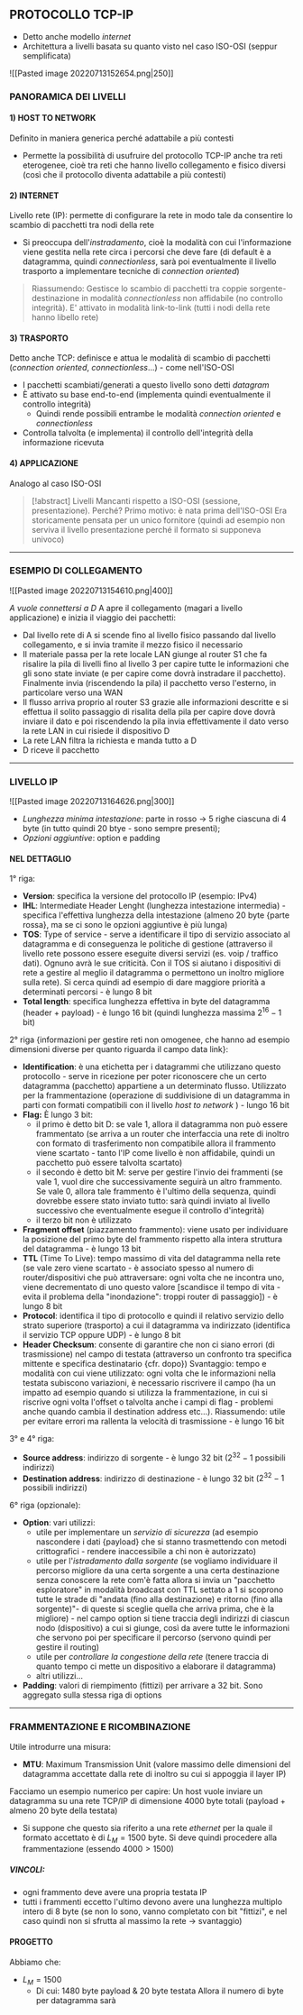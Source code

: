 ## PROTOCOLLO TCP-IP
- Detto anche modello $internet$
- Architettura a livelli basata su quanto visto nel caso $\text{ISO-OSI}$ (seppur semplificata)

![[Pasted image 20220713152654.png|250]]

### PANORAMICA DEI LIVELLI
#### 1) HOST TO NETWORK
Definito in maniera generica perché adattabile a più contesti
- Permette la possibilità di usufruire del protocollo TCP-IP anche tra reti eterogenee, cioè tra reti che hanno livello collegamento e fisico diversi (così che il protocollo diventa adattabile a più contesti)

#### 2) INTERNET
Livello rete (IP): permette di configurare la rete in modo tale da consentire lo scambio di pacchetti tra nodi della rete
- Si preoccupa dell'*instradamento*, cioè la modalità con cui l'informazione viene gestita nella rete circa i percorsi che deve fare (di default è a datagramma, quindi $connectionless$, sarà poi eventualmente il livello trasporto a implementare tecniche di $connection \ oriented$)
> Riassumendo: Gestisce lo scambio di pacchetti tra coppie sorgente-destinazione in modalità $connectionless$ non affidabile (no controllo integrità). E' attivato in modalità link-to-link (tutti i nodi della rete hanno libello rete)

#### 3) TRASPORTO
Detto anche TCP: definisce e attua le modalità di scambio di pacchetti ($connection \ oriented$, $connectionless$...) - come nell'ISO-OSI
- I pacchetti scambiati/generati a questo livello sono detti $datagram$
- È attivato su base end-to-end (implementa quindi eventualmente il controllo integrità)
	- Quindi rende possibili entrambe le modalità $connection \ oriented$ e $connectionless$
- Controlla talvolta (e implementa) il controllo dell'integrità della informazione ricevuta

#### 4) APPLICAZIONE
Analogo al caso ISO-OSI

> [!abstract] Livelli Mancanti rispetto a ISO-OSI (sessione, presentazione). Perché?
> Primo motivo: è nata prima dell'ISO-OSI
> Era storicamente pensata per un unico fornitore (quindi ad esempio non serviva il livello presentazione perché il formato si supponeva univoco)
> 

---
### ESEMPIO DI COLLEGAMENTO
![[Pasted image 20220713154610.png|400]]

*A vuole connettersi a D*
A apre il collegamento (magari a livello applicazione) e inizia il viaggio dei pacchetti:
- Dal livello rete di A si scende fino al livello fisico passando dal livello collegamento, e si invia tramite il mezzo fisico il necessario
- Il materiale passa per la rete locale LAN giunge al router $\text{S1}$ che fa risalire la pila di livelli fino al livello $3$ per capire tutte le informazioni che gli sono state inviate (e per capire come dovrà instradare il pacchetto). Finalmente invia (riscendendo la pila) il pacchetto verso l'esterno, in particolare verso una WAN
- Il flusso arriva proprio al router $\text{S3}$ grazie alle informazioni descritte e si effettua il solito passaggio di risalita della pila per capire dove dovrà inviare il dato e poi riscendendo la pila invia effettivamente il dato verso la rete LAN in cui risiede il dispositivo D
- La rete LAN filtra la richiesta e manda tutto a D
- D riceve il pacchetto

---

### LIVELLO IP
![[Pasted image 20220713164626.png|300]]

- *Lunghezza minima intestazione*: parte in rosso $\to$ 5 righe ciascuna di 4 byte (in tutto quindi 20 btye - sono sempre presenti);
- *Opzioni aggiuntive*: option e padding

#### NEL DETTAGLIO

1° riga:
- **Version**: specifica la versione del protocollo IP (esempio: IPv4)
- **IHL**: Intermediate Header Lenght (lunghezza intestazione intermedia) - specifica l'effettiva lunghezza della intestazione (almeno 20 byte {parte rossa}, ma se ci sono le opzioni aggiuntive è più lunga)
- **TOS**: Type of service - serve a identificare il tipo di servizio associato al datagramma e di conseguenza le politiche di gestione (attraverso il livello rete possono essere eseguite diversi servizi (es. voip / traffico dati). Ognuno avrà le sue criticità. Con il TOS si aiutano i dispositivi di rete a gestire al meglio il datagramma o permettono un inoltro migliore sulla rete). Si cerca quindi ad esempio di dare maggiore priorità a determinati percorsi - è lungo 8 bit
- **Total length**: specifica lunghezza effettiva in byte del datagramma (header + payload) - è lungo 16 bit (quindi lunghezza massima $2^{16}-1$ bit)

2° riga {informazioni per gestire reti non omogenee, che hanno ad esempio dimensioni diverse per quanto riguarda il campo data link}:
- **Identification**: è una etichetta per i datagrammi che utilizzano questo protocollo - serve in ricezione per poter riconoscere che un certo datagramma (pacchetto) appartiene a un determinato flusso. Utilizzato per la frammentazione (operazione di suddivisione di un datagramma in parti con formati compatibili con il livello $host \ to \ network$ ) - lungo 16 bit
- **Flag:** È lungo 3 bit:
	- il primo è detto $\text{bit D}$: se vale $1$, allora il datagramma non può essere frammentato (se arriva a un router che interfaccia una rete di inoltro con formato di trasferimento non compatibile allora il frammento viene scartato - tanto l'IP come livello è non affidabile, quindi un pacchetto può essere talvolta scartato)
	- il secondo è detto $\text{bit M}$: serve per gestire l'invio dei frammenti (se vale $1$, vuol dire che successivamente seguirà un altro frammento. Se vale $0$, allora tale frammento è l'ultimo della sequenza, quindi dovrebbe essere stato inviato tutto: sarà quindi inviato al livello successivo che eventualmente esegue il controllo d'integrità)
	- il terzo bit non è utilizzato
- **Fragment offset** (piazzamento frammento): viene usato per individuare la posizione del primo byte del frammento rispetto alla intera struttura del datagramma - è lungo 13 bit
- **TTL** (Time To Live): tempo massimo di vita del datagramma nella rete (se vale zero viene scartato - è associato spesso al numero di router/dispositivi che può attraversare: ogni volta che ne incontra uno, viene decrementato di uno questo valore [scandisce il tempo di vita - evita il problema della "inondazione": troppi router di passaggio]) - è lungo 8 bit
- **Protocol**: identifica il tipo di protocollo e quindi il relativo servizio dello strato superiore (trasporto) a cui il datagramma va indirizzato (identifica il servizio TCP oppure UDP) - è lungo 8 bit
- **Header Checksum**: consente di garantire che non ci siano errori (di trasmissione) nel campo di testata (attraverso un confronto tra specifica mittente e specifica destinatario {cfr. dopo}) Svantaggio: tempo e modalità con cui viene utilizzato: ogni volta che le informazioni nella testata subiscono variazioni, è necessario riscrivere il campo (ha un impatto ad esempio quando si utilizza la frammentazione, in cui si riscrive ogni volta l'offset o talvolta anche i campi di flag - problemi anche quando cambia il destination address etc...). Riassumendo: utile per evitare errori ma rallenta la velocità di trasmissione - è lungo 16 bit

3° e 4° riga:
- **Source address**: indirizzo di sorgente - è lungo 32 bit ($2^{32}-1$ possibili indirizzi)
- **Destination address**: indirizzo di destinazione - è lungo 32 bit ($2^{32}-1$ possibili indirizzi)

6° riga (opzionale):
- **Option**: vari utilizzi:
	- utile per implementare un *servizio di sicurezza* (ad esempio nascondere i dati {payload} che si stanno trasmettendo con metodi crittografici - rendere inaccessibile a chi non è autorizzato)
	- utile per l'*istradamento dalla sorgente* (se vogliamo individuare il percorso migliore da una certa sorgente a una certa destinazione senza conoscere la rete com'è fatta allora si invia un "pacchetto esploratore" in modalità broadcast con TTL settato a 1 si scoprono tutte le strade di "andata (fino alla destinazione) e ritorno (fino alla sorgente)"- di queste si sceglie quella che arriva prima, che è la migliore) - nel campo option si tiene traccia degli indirizzi di ciascun nodo (dispositivo) a cui si giunge, così da avere tutte le informazioni che servono poi per specificare il percorso (servono quindi per $\text{gestire il routing}$)
	- utile per *controllare la congestione della rete* (tenere traccia di quanto tempo ci mette un dispositivo a elaborare il datagramma)
	- altri utilizzi...
- **Padding**: valori di riempimento (fittizi) per arrivare a $32 \text{ bit}$. Sono aggregato sulla stessa riga di options

---

### FRAMMENTAZIONE E RICOMBINAZIONE
Utile introdurre una misura:
- **MTU**: Maximum Transmission Unit (valore massimo delle dimensioni del datagramma accettate dalla rete di inoltro su cui si appoggia il layer IP)

Facciamo un esempio numerico per capire:
Un host vuole inviare un datagramma su una rete TCP/IP di dimensione 4000 byte totali (payload + almeno 20 byte della testata)
- Si suppone che questo sia riferito a una rete $ethernet$ per la quale il formato accettato è di $L_{M}=1500 \text{ byte}$.
Si deve quindi procedere alla frammentazione (essendo $4000 > 1500$)
##### VINCOLI:
- ogni frammento deve avere una propria testata IP 
- tutti i frammenti eccetto l'ultimo devono avere una lunghezza multiplo intero di 8 byte (se non lo sono, vanno completato con bit "fittizi", e nel caso quindi non si sfrutta al massimo la rete $\to$ svantaggio)
#### PROGETTO
Abbiamo che:
- $L_{M}=1500$
	- Di cui: $1480$ byte payload & $20$ byte testata 
Allora il numero di byte per datagramma sarà 